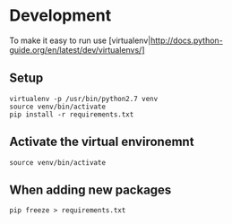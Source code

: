 
# Development 

To make it easy to run use [virtualenv|http://docs.python-guide.org/en/latest/dev/virtualenvs/]

## Setup
    
    virtualenv -p /usr/bin/python2.7 venv
    source venv/bin/activate
    pip install -r requirements.txt

## Activate the virtual environemnt 

    source venv/bin/activate

## When adding new packages 

    pip freeze > requirements.txt
